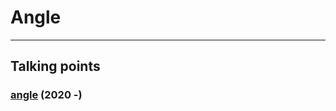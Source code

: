 # Angle

---

## Talking points

### [angle](https://www.digikey.com/products/en/sensors-transducers/encoders/507) (2020 -)